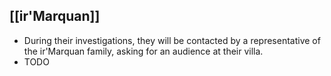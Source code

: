 ## [[ir'Marquan]]

- During their investigations, they will be contacted by a representative of the ir'Marquan family, asking for an audience at their villa.
- TODO
